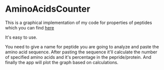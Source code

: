 # AminoAcidsCounter
This is a graphical implementation of my code for properties of peptides which you can find [here](https://github.com/sviatkh/bioinformatics/blob/main/protein%20properties%20for%20Diploma)

It's easy to use. 

You need to give a name for peptide you are going to analyze and paste the amino acid sequence. 
After pasting the sequence it'll calculate the number of specified amino acids and it's percentage in the pepride/protein. 
And finally the app will plot the graph based on calculations. 
